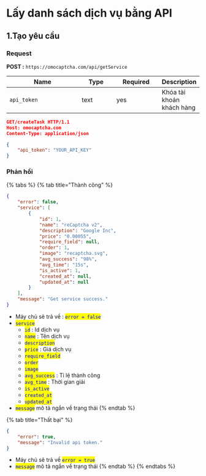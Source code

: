 # Lấy danh sách dịch vụ bằng API

## 1.Tạo yêu cầu

### Request

&#x20;**POST :**  `https://omocaptcha.com/api/getService`

<table><thead><tr><th width="177">Name</th><th width="76">Type</th><th width="104">Required</th><th>Description</th></tr></thead><tbody><tr><td><code>api_token</code></td><td>text</td><td>yes</td><td>Khóa tài khoản khách hàng</td></tr></tbody></table>

```json
GET/createTask HTTP/1.1
Host: omocaptcha.com
Content-Type: application/json

{
    "api_token": "YOUR_API_KEY"
}
```

### Phản hồi

{% tabs %}
{% tab title="Thành công" %}
```json
{
    "error": false,
    "service": [
        {
            "id": 1,
            "name": "reCaptcha v2",
            "description": "Google Inc",
            "price": "0.00055",
            "require_field": null,
            "order": 1,
            "image": "recaptcha.svg",
            "avg_success": "98%",
            "avg_time": "15s",
            "is_active": 1,
            "created_at": null,
            "updated_at": null
        }
    ],
    "message": "Get service success."
}
```

* Máy chủ sẽ trả về : <mark style="color:blue;">`error = false`</mark>
* <mark style="color:blue;">`service`</mark>
  * <mark style="color:blue;">`id`</mark> : Id dịch vụ
  * <mark style="color:blue;">`name`</mark> : Tên dịch vụ
  * <mark style="color:blue;">`description`</mark>&#x20;
  * <mark style="color:blue;">`price`</mark> : Giá dịch vụ
  * <mark style="color:blue;">`require_field`</mark>
  * <mark style="color:blue;">`order`</mark>
  * <mark style="color:blue;">`image`</mark>
  * <mark style="color:blue;">`avg_success`</mark> : Tỉ lệ thành công
  * <mark style="color:blue;">`avg_time`</mark> : Thời gian giải
  * <mark style="color:blue;">`is_active`</mark>
  * <mark style="color:blue;">`created_at`</mark>
  * <mark style="color:blue;">`updated_at`</mark>
* <mark style="color:blue;">`message`</mark> mô tả ngắn về trạng thái
{% endtab %}

{% tab title="Thất bại" %}
```json
{
    "error": true,
    "message": "Invalid api token."
}
```

* Máy chủ sẽ trả về <mark style="color:blue;">`error = true`</mark>
* <mark style="color:blue;">`message`</mark> mô tả ngắn về trạng thái
{% endtab %}
{% endtabs %}
